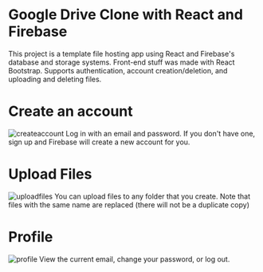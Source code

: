 # Google Drive Clone with React and Firebase

This project is a template file hosting app using React and Firebase's database and storage systems. Front-end stuff was made with React Bootstrap. Supports authentication, account creation/deletion, and uploading and deleting files.

# Create an account
![createaccount](https://github.com/pblpbl1024/google-drive-clone/blob/main/src/assets/demo.png)
Log in with an email and password. If you don't have one, sign up and Firebase will create a new account for you.

# Upload Files
![uploadfiles](https://github.com/pblpbl1024/google-drive-clone/blob/main/src/assets/demo2.png)
You can upload files to any folder that you create. Note that files with the same name are replaced (there will not be a duplicate copy)

# Profile
![profile](https://github.com/pblpbl1024/google-drive-clone/blob/main/src/assets/demo3.png)
View the current email, change your password, or log out. 
